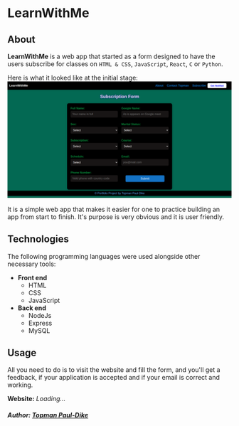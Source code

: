 # LearnWithMe
## About
**LearnWithMe** is a web app that started as a form designed to have the users subscribe for classes on `HTML & CSS`, `JavaScript`, `React`, `C` or `Python`.

Here is what it looked like at the initial stage:
![LearnWithMe-light_theme](https://github.com/tpauldike/rough_work/blob/main/screenshots/LearnWithMe.png)

It is a simple web app that makes it easier for one to practice building an app from start to finish. It's purpose is very obvious and it is user friendly.

## Technologies
The following programming languages were used alongside other necessary tools:
- **Front end**
    - HTML
    - CSS
    - JavaScript
- **Back end**
    - NodeJs
    - Express
    - MySQL
## Usage
All you need to do is to visit the website and fill the form, and you'll get a feedback, if your application is accepted and if your email is correct and working.

**Website:** *Loading...*

##### Author: [Topman Paul-Dike](https://github.com/tpauldike)
